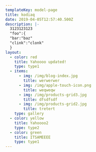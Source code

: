 ```yaml
---
templateKey: model-page
title: kodiaq
date: 2019-04-05T12:57:40.500Z
description: |-
  3123123123
  "foo":{
  "bar:"baz"
  "clink":"clonk"
  }
layout:
  - color: red
    title: Yahoooo updated!
    type: type1
  - items:
      - img: /img/blog-index.jpg
        title: werwerwer
      - img: /img/apple-touch-icon.png
        title: weqweqw
      - img: /img/products-grid3.jpg
        title: dfsdfsdf
      - img: /img/products-grid2.jpg
        title: tretert
    type: gallery
  - color: yellow
    title: Yahoooo2
    type: type2
  - color: green
    title: ITSAMEEEE
    type: type1
---
```


